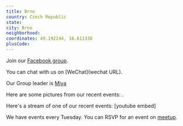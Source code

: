 ```yaml
---
title: Brno
country: Czech Republic
state: 
city: Brno
neighborhood: 
coordinates: 49.192244, 16.611338
plusCode:
---
```

Join our [Facebook group](https://www.facebook.com/groups/free.code.camp.brno).

You can chat with us on [WeChat](wechat URL).

Our Group leader is [Miya](freecodecamp.org/miya)

Here are some pictures from our recent events:
![]().

Here's a stream of one of our recent events:
[youtube embed]

We have events every Tuesday. You can RSVP for an event on [meetup](meetupurl).
